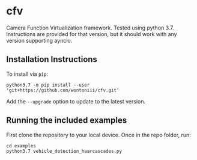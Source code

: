 # cfv
Camera Function Virtualization framework. Tested using python 3.7. 
Instructions are provided for that version, but it should work with any version supporting ayncio.

## Installation Instructions

To install via `pip`:

```
python3.7 -m pip install --user 'git+https://github.com/wontoniii/cfv.git'
```

Add the `--upgrade` option to update to the latest version.

## Running the included examples

First clone the repository to your local device. Once in the repo folder, run:

```
cd examples
python3.7 vehicle_detection_haarcascades.py
```
